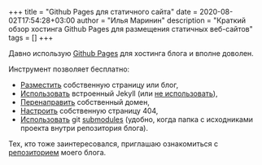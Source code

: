 +++
title = "Github Pages для статичного сайта" 
date = 2020-08-02T17:54:28+03:00
author = "Илья Маринин"
description = "Краткий обзор хостинга Github Pages для размещения статичных веб-сайтов"
tags = []
+++

Давно использую [Github Pages](https://docs.github.com/en/github/working-with-github-pages/about-github-pages#publishing-sources-for-github-pages-sites) для хостинга блога и вполне доволен.

Инструмент позволяет бесплатно:

* [Разместить](https://docs.github.com/en/github/working-with-github-pages/creating-a-github-pages-site ) собственную страницу или блог,
* [Использовать](https://docs.github.com/en/github/working-with-github-pages/about-github-pages-and-jekyll) встроенный Jekyll (или [не использовать](https://docs.github.com/en/github/working-with-github-pages/about-github-pages#static-site-generators)),
* [Перенаправить](https://docs.github.com/en/github/working-with-github-pages/configuring-a-custom-domain-for-your-github-pages-site) собственный домен,
* [Настроить](https://docs.github.com/en/github/working-with-github-pages/creating-a-custom-404-page-for-your-github-pages-site) собственную страницу 404,
* [Использовать](https://docs.github.com/en/github/working-with-github-pages/using-submodules-with-github-pages) git [submodules](https://git-scm.com/book/ru/v2/%D0%98%D0%BD%D1%81%D1%82%D1%80%D1%83%D0%BC%D0%B5%D0%BD%D1%82%D1%8B-Git-%D0%9F%D0%BE%D0%B4%D0%BC%D0%BE%D0%B4%D1%83%D0%BB%D0%B8) (удобно, когда папка с исходниками проекта внутри репозитория блога).

Тех, кто тоже заинтересовался, приглашаю ознакомиться с [репозиторием](https://github.com/ilmarin/blog) моего блога.